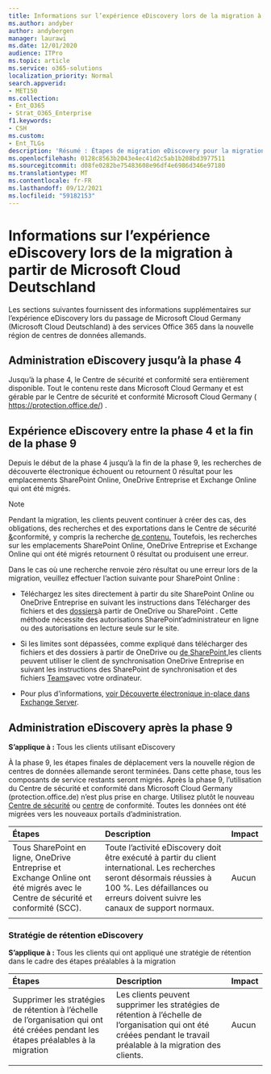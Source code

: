 ```yaml
---
title: Informations sur l’expérience eDiscovery lors de la migration à partir de Microsoft Cloud Deutschland
ms.author: andyber
author: andybergen
manager: laurawi
ms.date: 12/01/2020
audience: ITPro
ms.topic: article
ms.service: o365-solutions
localization_priority: Normal
search.appverid:
- MET150
ms.collection:
- Ent_O365
- Strat_O365_Enterprise
f1.keywords:
- CSH
ms.custom:
- Ent_TLGs
description: 'Résumé : Étapes de migration eDiscovery pour la migration à partir de Microsoft Cloud Deutschland.'
ms.openlocfilehash: 0128c8563b2043e4ec41d2c5ab1b208bd3977511
ms.sourcegitcommit: d08fe0282be75483608e96df4e6986d346e97180
ms.translationtype: MT
ms.contentlocale: fr-FR
ms.lasthandoff: 09/12/2021
ms.locfileid: "59182153"
---
```

# <a name="information-about-the-ediscovery-experience-during-the-migration-from-microsoft-cloud-deutschland"></a>Informations sur l’expérience eDiscovery lors de la migration à partir de Microsoft Cloud Deutschland
Les sections suivantes fournissent des informations supplémentaires sur l’expérience eDiscovery lors du passage de Microsoft Cloud Germany (Microsoft Cloud Deutschland) à des services Office 365 dans la nouvelle région de centres de données allemands.

## <a name="ediscovery-administration-until-phase-4"></a>Administration eDiscovery jusqu’à la phase 4
Jusqu’à la phase 4, le Centre de sécurité et conformité sera entièrement disponible. Tout le contenu reste dans Microsoft Cloud Germany et est gérable par le Centre de sécurité et conformité Microsoft Cloud Germany ( https://protection.office.de/) .

## <a name="ediscovery-experience-between-phase-4-until-the-the-end-of-phase-9"></a>Expérience eDiscovery entre la phase 4 et la fin de la phase 9
Depuis le début de la phase 4 jusqu’à la fin de la phase 9, les recherches de découverte électronique échouent ou retournent 0 résultat pour les emplacements SharePoint Online, OneDrive Entreprise et Exchange Online qui ont été migrés.

> [!NOTE]
> Pendant la migration, les clients peuvent continuer à créer des cas, des obligations, des recherches et des exportations dans le Centre de sécurité [&](/microsoft-365/compliance/manage-legal-investigations)conformité, y compris la recherche [de contenu.](/microsoft-365/compliance/search-for-content) Toutefois, les recherches sur les emplacements SharePoint Online, OneDrive Entreprise et Exchange Online qui ont été migrés retournent 0 résultat ou produisent une erreur.

Dans le cas où une recherche renvoie zéro résultat ou une erreur lors de la migration, veuillez effectuer l’action suivante pour SharePoint Online :

- Téléchargez les sites directement à partir du site SharePoint Online ou OneDrive Entreprise en suivant les instructions dans Télécharger des fichiers et des [dossiers](https://support.office.com/article/download-files-and-folders-from-onedrive-or-sharepoint-5c7397b7-19c7-4893-84fe-d02e8fa5df05)à partir de OneDrive ou SharePoint . Cette méthode nécessite des autorisations SharePoint’administrateur en ligne ou des autorisations en lecture seule sur le site.
- Si les limites sont dépassées, comme expliqué dans télécharger des fichiers et des dossiers à partir de OneDrive ou [de SharePoint,](https://support.office.com/article/download-files-and-folders-from-onedrive-or-sharepoint-5c7397b7-19c7-4893-84fe-d02e8fa5df05)les clients peuvent utiliser le client de synchronisation OneDrive Entreprise en suivant les instructions des SharePoint de synchronisation et des fichiers [Teams](https://support.office.com/article/sync-sharepoint-files-with-the-new-onedrive-sync-app-6de9ede8-5b6e-4503-80b2-6190f3354a88)avec votre ordinateur.

- Pour plus d’informations, [voir Découverte électronique in-place dans Exchange Server](/Exchange/policy-and-compliance/ediscovery/ediscovery).


## <a name="ediscovery-administration-after-phase-9"></a>Administration eDiscovery après la phase 9

**S’applique à :** Tous les clients utilisant eDiscovery

À la phase 9, les étapes finales de déplacement vers la nouvelle région de centres de données allemande seront terminées. Dans cette phase, tous les composants de service restants seront migrés.
Après la phase 9, l’utilisation du Centre de sécurité et conformité dans Microsoft Cloud Germany (protection.office.de) n’est plus prise en charge. Utilisez plutôt le nouveau [Centre de sécurité](https://security.microsoft.com/) ou [centre](https://compliance.microsoft.com/) de conformité. Toutes les données ont été migrées vers les nouveaux portails d’administration.

| Étapes | Description | Impact |
|:-------|:-------|:-------|
|  Tous SharePoint en ligne, OneDrive Entreprise et Exchange Online ont été migrés avec le Centre de sécurité et conformité (SCC). | Toute l’activité eDiscovery doit être exécuté à partir du client international. Les recherches seront désormais réussies à 100 %. Les défaillances ou erreurs doivent suivre les canaux de support normaux. | Aucun |
||||

### <a name="ediscovery-retention-policy"></a>Stratégie de rétention eDiscovery
**S’applique à :**  Tous les clients qui ont appliqué une stratégie de rétention dans le cadre des étapes préalables à la migration

| Étapes | Description | Impact |
|:-------|:-------|:-------|
| Supprimer les stratégies de rétention à l’échelle de l’organisation qui ont été créées pendant les étapes préalables à la migration | Les clients peuvent supprimer les stratégies de rétention à l’échelle de l’organisation qui ont été créées pendant le travail préalable à la migration des clients. | Aucun |
||||
